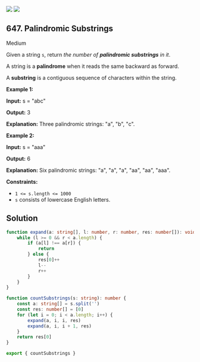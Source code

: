 [![](https://img.shields.io/github/stars/javadev/LeetCode-in-All?label=Stars&style=flat-square)](https://github.com/javadev/LeetCode-in-All)
[![](https://img.shields.io/github/forks/javadev/LeetCode-in-All?label=Fork%20me%20on%20GitHub%20&style=flat-square)](https://github.com/javadev/LeetCode-in-All/fork)

## 647\. Palindromic Substrings

Medium

Given a string `s`, return _the number of **palindromic substrings** in it_.

A string is a **palindrome** when it reads the same backward as forward.

A **substring** is a contiguous sequence of characters within the string.

**Example 1:**

**Input:** s = "abc"

**Output:** 3

**Explanation:** Three palindromic strings: "a", "b", "c". 

**Example 2:**

**Input:** s = "aaa"

**Output:** 6

**Explanation:** Six palindromic strings: "a", "a", "a", "aa", "aa", "aaa". 

**Constraints:**

*   `1 <= s.length <= 1000`
*   `s` consists of lowercase English letters.

## Solution

```typescript
function expand(a: string[], l: number, r: number, res: number[]): void {
    while (l >= 0 && r < a.length) {
        if (a[l] !== a[r]) {
            return
        } else {
            res[0]++
            l--
            r++
        }
    }
}

function countSubstrings(s: string): number {
    const a: string[] = s.split('')
    const res: number[] = [0]
    for (let i = 0; i < a.length; i++) {
        expand(a, i, i, res)
        expand(a, i, i + 1, res)
    }
    return res[0]
}

export { countSubstrings }
```